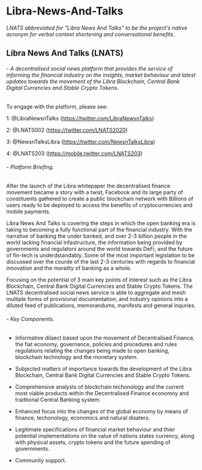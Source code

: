# Libra-News-And-Talks

*LNATS abbreviated for "Libra News And Talks" to be the project's native acronym for verbal context shortening and conversational benefits.*

## Libra News And Talks (LNATS)

###### - A decentralised social news platform that provides the service of informing the financial industry on the insights, market behaviour and latest updates towards the movement of the Libra Blockchain, Central Bank Digital Currencies and Stable Crypto Tokens. 

To engage with the platform, please see: 

1: @LibraNewsnTalks (https://twitter.com/LibraNewsnTalks)

2: @LNATS002 (https://twitter.com/LNATS2020)

3: @NewsnTalksLibra (https://twitter.com/NewsnTalksLibra)

4: @LNATS203 (https://mobile.twitter.com/LNATS203)

###### - Platform Briefing. 

After the launch of the Libra whitepaper the decentralised finance movement became a story with a twist, Facebook and its large party of constituents gathered to create a public blockchain network with Billions of users ready to be deployed to access the benefits of cryptocurrencies and mobile payments. 

Libra News And Talks is covering the steps in which the open banking era is taking to becoming a fully functional part of the financial industry. With the narrative of banking the under banked, and over 2-3 billion people in the world lacking financial infastructure, the information being provided by governments and regulators around the world towards DeFi, and the future of fin-tech is underdstandably. Some of the most important legislation to be discussed over the courde of the last 2-3 centuries with regards to financial innovation and the morality of banking as a whole. 

Focusing on the potential of 3 main key points of interest such as the Libra Blockchain, Central Bank Digital Currencies and Stable Crypto Tokens. The LNATS decentralised social news service is able to aggregate and mesh multiple forms of provisional documentation, and industry opinions into a diluted feed of publications, memorandums, manifests and general inquries. 

###### - Key Components. 

- Informative dilaect based upon the movement of Decentralised Finance, the fiat economy, governance, policies and procedures and rules regulations relating the changes being made to open banking, blockchain technology and the monetary system. 

- Subjected matters of importance towards the development of the Libra Blockchain, Central Bank Digital Currencies and Stable Crypto Tokens. 

- Comprehensive analysts of blockchain techonology and the current most viable products within the Decentralised Finance economny and tradtional Central Banking system. 

- Enhanced focus into the changes of the global economy by means of finance, techonology, economics and natural disaters. 

- Legitimate specifications of financial market behaviour and thier potential implementations on the value of nations states currency, along with physical assets, crypto tokens and the future spending of governments. 

- Community support.
